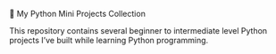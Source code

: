 🧰 My Python Mini Projects Collection

This repository contains several beginner to intermediate level Python projects I’ve built while learning Python programming.

